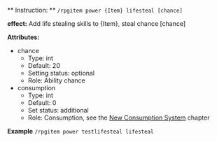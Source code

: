 ** Instruction: **
`/rpgitem power {Item} lifesteal [chance]`

**effect:**
   Add life stealing skills to {Item}, steal chance [chance]

**Attributes:**
- chance
  - Type: int
  - Default: 20
  - Setting status: optional
  - Role: Ability chance
- consumption
  - Type: int
  - Default: 0
  - Set status: additional
  - Role: Consumption, see the [New Consumption System](https://github.com/NyaaCat/RPGitems-reloaded/wiki/New-durability-system) chapter


**Example**
`/rpgitem power testlifesteal lifesteal`